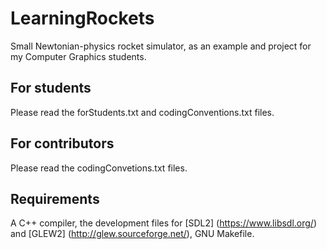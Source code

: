 # LearningRockets
Small Newtonian-physics rocket simulator, as an example and project for my Computer Graphics students.

## For students
Please read the forStudents.txt and codingConventions.txt files.

## For contributors
Please read the codingConvetions.txt files.

## Requirements
A C++ compiler, the development files for [SDL2] (https://www.libsdl.org/) and [GLEW2] (http://glew.sourceforge.net/), GNU Makefile.
